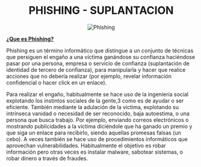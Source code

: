 # <text style = "display:block; text-align: center"> <b>PHISHING - SUPLANTACION</b>

<text style = "display:block; text-align: center"> ![Phishing](img/img01.gif)

<b><u>¿Que es Phishing?</u></b>

<cite style="display:block; text-align: justify"></cite> Phishing es un término informático que distingue a un conjunto de técnicas que persiguen el engaño a una víctima ganándose su confianza haciéndose pasar por una persona, empresa o servicio de confianza (suplantación de identidad de tercero de confianza), para manipularla y hacer que realice acciones que no debería realizar (por ejemplo, revelar información confidencial o hacer click en un enlace).

Para realizar el engaño, habitualmente se hace uso de la ingeniería social explotando los instintos sociales de la gente,3​ como es de ayudar o ser eficiente. También mediante la adulación de la víctima, explotando su intrínseca vanidad o necesidad de ser reconocido, baja autoestima, o una persona que busca trabajo. Por ejemplo, enviando correos electrónicos o mostrando publicidades a la víctima diciéndole que ha ganado un premio y que siga un enlace para recibirlo, siendo aquellas promesas falsas (un cebo). A veces también se hace uso de procedimientos informáticos que aprovechan vulnerabilidades. Habitualmente el objetivo es robar información pero otras veces es instalar malware, sabotear sistemas, o robar dinero a través de fraudes.